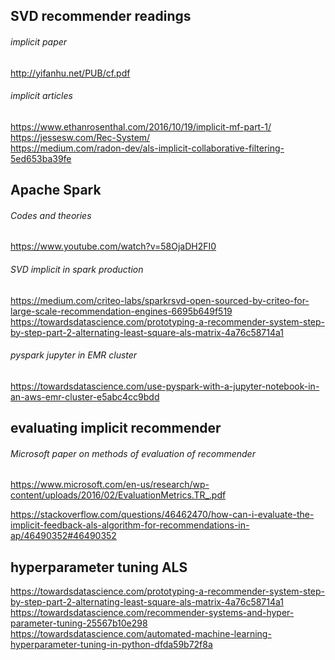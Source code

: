## SVD recommender readings
###### implicit paper 
http://yifanhu.net/PUB/cf.pdf

###### implicit articles
https://www.ethanrosenthal.com/2016/10/19/implicit-mf-part-1/ \
https://jessesw.com/Rec-System/ \
https://medium.com/radon-dev/als-implicit-collaborative-filtering-5ed653ba39fe 

## Apache Spark
###### Codes and theories
https://www.youtube.com/watch?v=58OjaDH2FI0 

###### SVD implicit in spark production
https://medium.com/criteo-labs/sparkrsvd-open-sourced-by-criteo-for-large-scale-recommendation-engines-6695b649f519 \
https://towardsdatascience.com/prototyping-a-recommender-system-step-by-step-part-2-alternating-least-square-als-matrix-4a76c58714a1

###### pyspark jupyter in EMR cluster
https://towardsdatascience.com/use-pyspark-with-a-jupyter-notebook-in-an-aws-emr-cluster-e5abc4cc9bdd



## evaluating implicit recommender 
###### Microsoft paper on methods of evaluation of recommender 
https://www.microsoft.com/en-us/research/wp-content/uploads/2016/02/EvaluationMetrics.TR_.pdf 

https://stackoverflow.com/questions/46462470/how-can-i-evaluate-the-implicit-feedback-als-algorithm-for-recommendations-in-ap/46490352#46490352

## hyperparameter tuning ALS 
https://towardsdatascience.com/prototyping-a-recommender-system-step-by-step-part-2-alternating-least-square-als-matrix-4a76c58714a1 \
https://towardsdatascience.com/recommender-systems-and-hyper-parameter-tuning-25567b10e298 \
https://towardsdatascience.com/automated-machine-learning-hyperparameter-tuning-in-python-dfda59b72f8a


